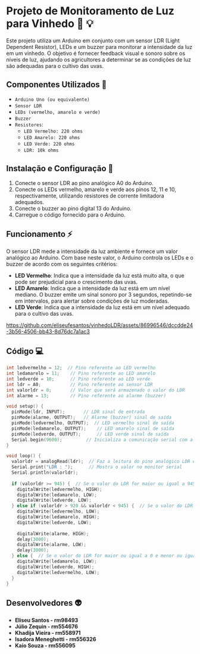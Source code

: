 # Projeto de Monitoramento de Luz para Vinhedo :grapes: :bulb:

Este projeto utiliza um Arduino em conjunto com um sensor LDR (Light Dependent Resistor), LEDs e um buzzer para monitorar a intensidade da luz em um vinhedo. O objetivo é fornecer feedback visual e sonoro sobre os níveis de luz, ajudando os agricultores a determinar se as condições de luz são adequadas para o cultivo das uvas.

## Componentes Utilizados :electric_plug:

- `Arduino Uno (ou equivalente)`
- `Sensor LDR`
- `LEDs (vermelho, amarelo e verde)`
- `Buzzer`
- `Resistores`:
  - `LED Vermelho: 220 ohms`
  - `LED Amarelo: 220 ohms`
  - `LED Verde: 220 ohms`
  - `LDR: 10k ohms`

## Instalação e Configuração :low_brightness:

1. Conecte o sensor LDR ao pino analógico A0 do Arduino.
2. Conecte os LEDs vermelho, amarelo e verde aos pinos 12, 11 e 10, respectivamente, utilizando resistores de corrente limitadora adequados.
3. Conecte o buzzer ao pino digital 13 do Arduino.
4. Carregue o código fornecido para o Arduino.

## Funcionamento ⚡

O sensor LDR mede a intensidade da luz ambiente e fornece um valor analógico ao Arduino. Com base neste valor, o Arduino controla os LEDs e o buzzer de acordo com os seguintes critérios:

- **LED Vermelho**: Indica que a intensidade da luz está muito alta, o que pode ser prejudicial para o crescimento das uvas.
- **LED Amarelo**: Indica que a intensidade da luz está em um nível mediano. O buzzer emite um sinal sonoro por 3 segundos, repetindo-se em intervalos, para alertar sobre condições de luz moderadas.
- **LED Verde**: Indica que a intensidade da luz está em um nível adequado para o cultivo das uvas.


https://github.com/eliseufesantos/vinhedoLDR/assets/86996546/dccdde24-3b56-4506-bb43-8d76dc7a1ac3

## Código :computer:

```cpp
int ledvermelho = 12;  // Pino referente ao LED vermelho
int ledamarelo = 11;    // Pino referente ao LED amarelo
int ledverde = 10;      // Pino referente ao LED verde
int ldr = A0;           // Pino referente ao sensor LDR
int valorldr = 0;       // Valor que será armazenado o valor do LDR
int alarme = 13;        // Pino referente ao alarme (buzzer)

void setup() {
  pinMode(ldr, INPUT);       // LDR sinal de entrada
  pinMode(alarme, OUTPUT);   // Alarme (buzzer) sinal de saída
  pinMode(ledvermelho, OUTPUT);  // LED vermelho sinal de saída
  pinMode(ledamarelo, OUTPUT);    // LED amarelo sinal de saída
  pinMode(ledverde, OUTPUT);      // LED verde sinal de saída
  Serial.begin(9600);         // Inicializa a comunicação serial com a taxa de 9600 bps
}

void loop() {
  valorldr = analogRead(ldr);  // Faz a leitura do pino analógico LDR e armazena o valor na variável valorldr
  Serial.print("LDR : ");      // Mostra o valor no monitor serial
  Serial.println(valorldr);
  
  if (valorldr >= 945) {  // Se o valor do LDR for maior ou igual a 945, ligar LED vermelho
    digitalWrite(ledvermelho, HIGH);
    digitalWrite(ledamarelo, LOW);
    digitalWrite(ledverde, LOW);
  } else if (valorldr > 920 && valorldr < 945) {  // Se o valor do LDR for maior que 920 e menor que 945, ligar LED amarelo e acionar alarme por 3 segundos
    digitalWrite(ledvermelho, LOW);
    digitalWrite(ledamarelo, HIGH);
    digitalWrite(ledverde, LOW);
    
    digitalWrite(alarme, HIGH);
    delay(3000);
    digitalWrite(alarme, LOW);
    delay(3000);
  } else {  // Se o valor do LDR for maior ou igual a 0 e menor ou igual 920, ligar LED verde
    digitalWrite(ledamarelo, LOW);
    digitalWrite(ledverde, HIGH);
    digitalWrite(ledvermelho, LOW);
  }
}
```

## Desenvolvedores :alien:
- **Eliseu Santos - rm98493**
- **Júlio Zequin - rm554676**
- **Khadija Vieira - rm558971**
- **Isadora Meneghetti - rm556326**
- **Kaio Souza - rm556095**
